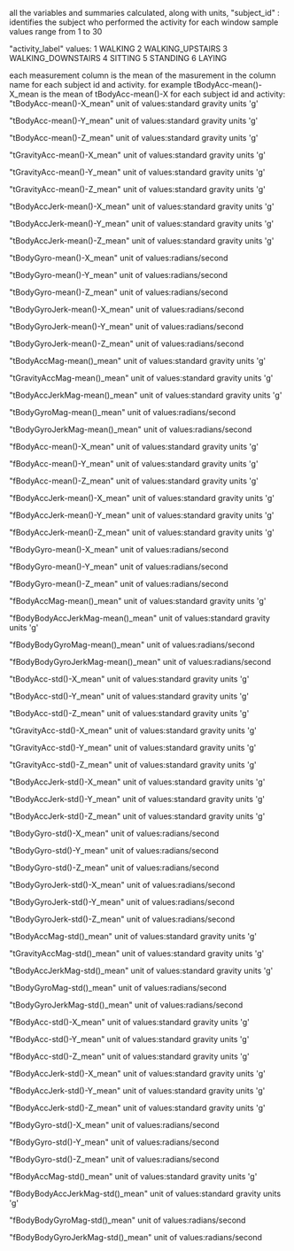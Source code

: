 all the variables and summaries calculated, along with units, "subject_id" : identifies the subject who performed the activity for each window sample
values range from 1 to 30

"activity_label" values: 1 WALKING 2 WALKING_UPSTAIRS 3 WALKING_DOWNSTAIRS 4 SITTING 5 STANDING 6 LAYING

each measurement column is the mean of the masurement in the column name for each subject id and activity. for example tBodyAcc-mean()-X_mean is the mean of tBodyAcc-mean()-X for each subject id and activity: "tBodyAcc-mean()-X_mean"
unit of values:standard gravity units 'g'

"tBodyAcc-mean()-Y_mean" unit of values:standard gravity units 'g'

"tBodyAcc-mean()-Z_mean" unit of values:standard gravity units 'g'

"tGravityAcc-mean()-X_mean" unit of values:standard gravity units 'g'

"tGravityAcc-mean()-Y_mean" unit of values:standard gravity units 'g'

"tGravityAcc-mean()-Z_mean" unit of values:standard gravity units 'g'

"tBodyAccJerk-mean()-X_mean" unit of values:standard gravity units 'g'

"tBodyAccJerk-mean()-Y_mean"
unit of values:standard gravity units 'g'

"tBodyAccJerk-mean()-Z_mean" unit of values:standard gravity units 'g'

"tBodyGyro-mean()-X_mean" unit of values:radians/second

"tBodyGyro-mean()-Y_mean" unit of values:radians/second

"tBodyGyro-mean()-Z_mean" unit of values:radians/second

"tBodyGyroJerk-mean()-X_mean" unit of values:radians/second

"tBodyGyroJerk-mean()-Y_mean" unit of values:radians/second

"tBodyGyroJerk-mean()-Z_mean" unit of values:radians/second

"tBodyAccMag-mean()_mean" unit of values:standard gravity units 'g'

"tGravityAccMag-mean()_mean"
unit of values:standard gravity units 'g'

"tBodyAccJerkMag-mean()_mean"
unit of values:standard gravity units 'g'

"tBodyGyroMag-mean()_mean" unit of values:radians/second

"tBodyGyroJerkMag-mean()_mean" unit of values:radians/second

"fBodyAcc-mean()-X_mean"
unit of values:standard gravity units 'g'

"fBodyAcc-mean()-Y_mean"
unit of values:standard gravity units 'g'

"fBodyAcc-mean()-Z_mean"
unit of values:standard gravity units 'g'

"fBodyAccJerk-mean()-X_mean"
unit of values:standard gravity units 'g'

"fBodyAccJerk-mean()-Y_mean"
unit of values:standard gravity units 'g'

"fBodyAccJerk-mean()-Z_mean"
unit of values:standard gravity units 'g'

"fBodyGyro-mean()-X_mean" unit of values:radians/second

"fBodyGyro-mean()-Y_mean" unit of values:radians/second

"fBodyGyro-mean()-Z_mean" unit of values:radians/second

"fBodyAccMag-mean()_mean" unit of values:standard gravity units 'g'

"fBodyBodyAccJerkMag-mean()_mean"
unit of values:standard gravity units 'g'

"fBodyBodyGyroMag-mean()_mean" unit of values:radians/second

"fBodyBodyGyroJerkMag-mean()_mean" unit of values:radians/second

"tBodyAcc-std()-X_mean" unit of values:standard gravity units 'g'

"tBodyAcc-std()-Y_mean"
unit of values:standard gravity units 'g'

"tBodyAcc-std()-Z_mean"
unit of values:standard gravity units 'g'

"tGravityAcc-std()-X_mean"
unit of values:standard gravity units 'g'

"tGravityAcc-std()-Y_mean"
unit of values:standard gravity units 'g'

"tGravityAcc-std()-Z_mean"
unit of values:standard gravity units 'g'

"tBodyAccJerk-std()-X_mean"
unit of values:standard gravity units 'g'

"tBodyAccJerk-std()-Y_mean"
unit of values:standard gravity units 'g'

"tBodyAccJerk-std()-Z_mean"
unit of values:standard gravity units 'g'

"tBodyGyro-std()-X_mean" unit of values:radians/second

"tBodyGyro-std()-Y_mean" unit of values:radians/second

"tBodyGyro-std()-Z_mean" unit of values:radians/second

"tBodyGyroJerk-std()-X_mean" unit of values:radians/second

"tBodyGyroJerk-std()-Y_mean" unit of values:radians/second

"tBodyGyroJerk-std()-Z_mean" unit of values:radians/second

"tBodyAccMag-std()_mean" unit of values:standard gravity units 'g'

"tGravityAccMag-std()_mean" unit of values:standard gravity units 'g'

"tBodyAccJerkMag-std()_mean" unit of values:standard gravity units 'g'

"tBodyGyroMag-std()_mean" unit of values:radians/second

"tBodyGyroJerkMag-std()_mean" unit of values:radians/second

"fBodyAcc-std()-X_mean" unit of values:standard gravity units 'g'

"fBodyAcc-std()-Y_mean" unit of values:standard gravity units 'g'

"fBodyAcc-std()-Z_mean"
unit of values:standard gravity units 'g'

"fBodyAccJerk-std()-X_mean" unit of values:standard gravity units 'g'

"fBodyAccJerk-std()-Y_mean" unit of values:standard gravity units 'g'

"fBodyAccJerk-std()-Z_mean" unit of values:standard gravity units 'g'

"fBodyGyro-std()-X_mean" unit of values:radians/second

"fBodyGyro-std()-Y_mean" unit of values:radians/second

"fBodyGyro-std()-Z_mean" unit of values:radians/second

"fBodyAccMag-std()_mean"
unit of values:standard gravity units 'g'

"fBodyBodyAccJerkMag-std()_mean" unit of values:standard gravity units 'g'

"fBodyBodyGyroMag-std()_mean" unit of values:radians/second

"fBodyBodyGyroJerkMag-std()_mean" unit of values:radians/second
